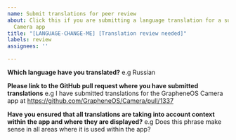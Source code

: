 ```yaml
---
name: Submit translations for peer review
about: Click this if you are submitting a language translation for a subproject e.g
  Camera app
title: "[LANGUAGE-CHANGE-ME] [Translation review needed]"
labels: review
assignees: ''

---
```


**Which language have you translated?**
e.g Russian

**Please link to the GitHub pull request where you have submitted translations**
e.g I have submitted translations for the GrapheneOS Camera app at https://github.com/GrapheneOS/Camera/pull/1337

**Have you ensured that all translations are taking into account context within the app and where they are displayed?**
e.g Does this phrase make sense in all areas where it is used within the app?
